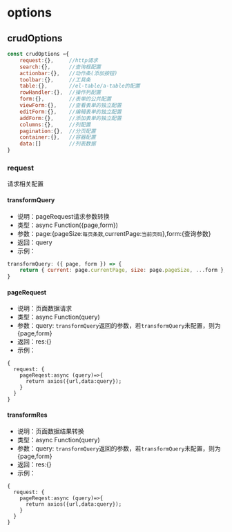 # options

## crudOptions

```js
const crudOptions ={
    request:{},     //http请求
    search:{},      //查询框配置
    actionbar:{},   //动作条(添加按钮)
    toolbar:{},     //工具条
    table:{},       //el-table/a-table的配置
    rowHandler:{},  //操作列配置
    form:{},        //表单的公共配置
    viewForm:{},    //查看表单的独立配置
    editForm:{},    //编辑表单的独立配置
    addForm:{},     //添加表单的独立配置
    columns:{},     //列配置
    pagination:{},  //分页配置
    container:{},   //容器配置
    data:[]         //列表数据
}

```
### request 
请求相关配置

#### transformQuery
* 说明：pageRequest请求参数转换
* 类型：async Function({page,form})
* 参数：page:{pageSize:`每页条数`,currentPage:`当前页码`},form:{查询参数}
* 返回：query
* 示例：
```js
transformQuery: ({ page, form }) => {
    return { current: page.currentPage, size: page.pageSize, ...form };
}
```
#### pageRequest 
* 说明：页面数据请求
* 类型：async Function(query)
* 参数：query: `transformQuery`返回的参数，若`transformQuery`未配置，则为{page,form}
* 返回：res:{}
* 示例：
```json5
{
  request: {
    pageReqest:async (query)=>{
      return axios({url,data:query});
    }
  }
}

```

#### transformRes 
* 说明：页面数据结果转换
* 类型：async Function(query)
* 参数：query: `transformQuery`返回的参数，若`transformQuery`未配置，则为{page,form}
* 返回：res:{}
* 示例：
```json5
{
  request: {
    pageReqest:async (query)=>{
      return axios({url,data:query});
    }
  }
}

```
